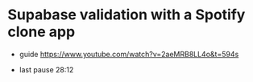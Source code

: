 # Supabase validation with a Spotify clone app

- guide
https://www.youtube.com/watch?v=2aeMRB8LL4o&t=594s

- last pause
28:12
